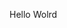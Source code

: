 Hello Wolrd



















































































































































































































































































































































































































































































































































































































































































































































































































































































































































































































































































































































































































































































































































































































































































































































































































































































































































































































































































































































































































































































































































































































































































































































































































































































































































































































































































































































































































































































































































































































































































































































































































































































































































































































































































































































































































































































































